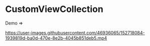 # CustomViewCollection
Demo => 


https://user-images.githubusercontent.com/46936065/152718084-1939819d-ba0d-470e-8e2b-4045b851deb5.mp4

